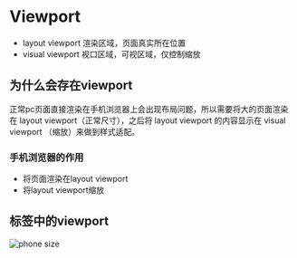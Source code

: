 # Viewport

- layout viewport 渲染区域，页面真实所在位置
- visual viewport 视口区域，可视区域，仅控制缩放

## 为什么会存在viewport
正常pc页面直接渲染在手机浏览器上会出现布局问题，所以需要将大的页面渲染在 layout viewport（正常尺寸），之后将 layout viewport 的内容显示在 visual viewport （缩放）来做到样式适配。

### 手机浏览器的作用
- 将页面渲染在layout viewport
- 将layout viewport缩放

## 标签中的viewport

![phone size](https://images0.cnblogs.com/blog/130623/201407/300958470402077.png)